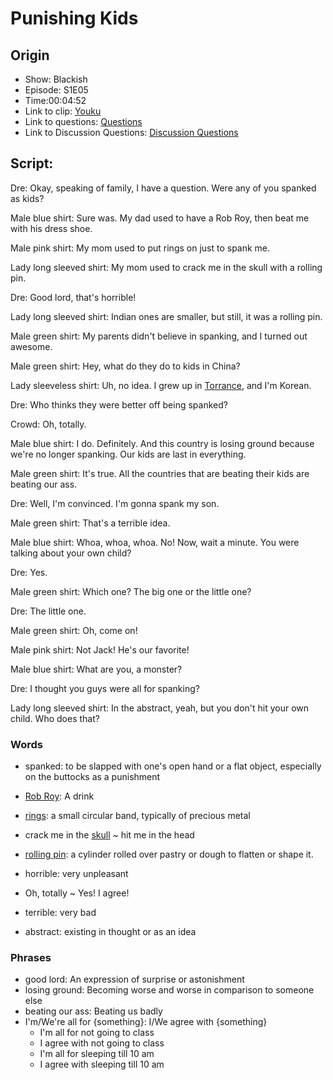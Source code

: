# Punishing Kids
## Origin
- Show: Blackish
- Episode: S1E05
- Time:00:04:52
- Link to clip: [Youku](http://v.youku.com/v_show/id_XMzA0NjE4NDkzMg==.html?spm=a2h3j.8428770.3416059.1)
- Link to questions: [Questions](https://github.com/crazcalm/oral-english/blob/master/clip_questions/punishing_kids.md)
- Link to Discussion Questions: [Discussion Questions](https://github.com/crazcalm/oral-english/blob/master/discussion_questions/punishing_kids.md)


## Script:
Dre: Okay, speaking of family, I have a question. Were any of you spanked as kids?

Male blue shirt: Sure was. My dad used to have a Rob Roy, then beat me with his dress shoe.

Male pink shirt: My mom used to put rings on just to spank me.

Lady long sleeved shirt: My mom used to crack me in the skull with a rolling pin.

Dre: Good lord, that's horrible!

Lady long sleeved shirt: Indian ones are smaller, but still, it was a rolling pin.

Male green shirt: My parents didn't believe in spanking, and I turned out awesome.

Male green shirt: Hey, what do they do to kids in China?

Lady sleeveless shirt: Uh, no idea. I grew up in [Torrance](https://cn.bing.com/images/search?q=Torrance+CA&FORM=RESTAB), and I'm Korean.

Dre: Who thinks they were better off being spanked?

Crowd: Oh, totally.

Male blue shirt: I do. Definitely. And this country is losing ground because we're no longer spanking. Our kids are last in everything.

Male green shirt: It's true. All the countries that are beating their kids are beating our ass.

Dre: Well, I'm convinced. I'm gonna spank my son.

Male green shirt: That's a terrible idea.

Male blue shirt: Whoa, whoa, whoa. No! Now, wait a minute. You were talking about your own child?

Dre: Yes.

Male green shirt: Which one? The big one or the little one?

Dre: The little one.

Male green shirt: Oh, come on!

Male pink shirt: Not Jack! He's our favorite!

Male blue shirt: What are you, a monster?

Dre: I thought you guys were all for spanking?

Lady long sleeved shirt: In the abstract, yeah, but you don't hit your own child. Who does that? 

### Words
- spanked: to be slapped with one's open hand or a flat object, especially on the buttocks as a punishment

- [Rob Roy](https://cn.bing.com/images/search?q=rob%20roy%20cocktail&qs=IM&form=QBIR&sp=1&pq=rob%20roy%20co&sc=8-10&sk=&cvid=7EA436C0DE804699ABE51FBE7DF38D73): A drink

- [rings](https://cn.bing.com/images/search?q=rings&qs=n&form=QBIR&sp=-1&pq=rings&sc=8-5&sk=&cvid=24B62F1842114351BDE5A66E3F72261A): a small circular band, typically of precious metal

- crack me in the [skull](https://cn.bing.com/images/search?q=skull&qs=n&form=QBIR&sp=-1&pq=skull&sc=8-4&sk=&cvid=A1F055109D294A9ABB353C6087FE3821) ~ hit me in the head

- [rolling pin](https://cn.bing.com/images/search?q=rolling%20pin&qs=n&form=QBIR&sp=-1&pq=rolling%20pin&sc=8-11&sk=&cvid=5718101E21FB427892A14A80BFD2D75C): a cylinder rolled over pastry or dough to flatten or shape it.

- horrible: very unpleasant

- Oh, totally ~ Yes! I agree! 

- terrible: very bad

- abstract: existing in thought or as an idea 

### Phrases
- good lord: An expression of surprise or astonishment
- losing ground: Becoming worse and worse in comparison to someone else
- beating our ass: Beating us badly
- I'm/We're all for {something}: I/We agree with {something}
	- I'm all for not going to class
	- I agree with not going to class
	- I'm all for sleeping till 10 am
	- I agree with sleeping till 10 am
